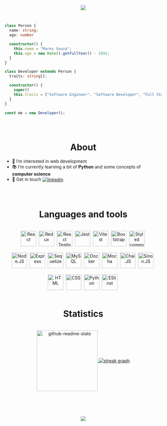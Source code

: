 <div align="center">
  <a href="https://git.io/typing-svg">
    <img src="https://readme-typing-svg.herokuapp.com?font=Fira+Code&size=34&pause=1000&background=FFFFFF00&vCenter=true&width=600&height=60&lines=Hey+%F0%9F%91%8B+Welcome+to+my+profile!;I+am+Maires+%F0%9F%91%A8%F0%9F%8F%BD%E2%80%8D%F0%9F%92%BB+from+🇧🇷">
  </a>
</div>

##

```typescript

class Person {
  name: string;
  age: number

  constructor() {
    this.name = "Mares Souza";
    this.age = new Date().getFullYear() - 1991;
  }
}

class Developer extends Person {
  traits: string[];

  constructor() {
    super()
    this.traits = ["Software Engineer", "Software Developer", "Full Stack Developer"];
  }
}

const me = new Developer();

```

##

<br>

<h1 align="center">About</h1>

- 👀 I’m interested in web development
- 📚 I’m currently learning a bit of **Python** and some concepts of **computer science**
- 🔗 Get in touch
<a
href="https://www.linkedin.com/in/mairess/"
target="_blank">
  <img align="center"
  src="https://img.shields.io/badge/-mairess-05122A?style=flat&logo=linkedin" 
  alt="linkedin"/>
</a>

##

<br>

<h1 align="center">Languages and tools</h1>

<!-- ![HTML](https://img.shields.io/badge/HTML-E34F26?&logo=html5&logoColor=white)
![CSS](https://img.shields.io/badge/CSS-1572B6?&logo=css3&logoColor=white&color=blue)
![JavaScript](https://img.shields.io/badge/JavaScript-F7DF1E?&logo=javascript&logoColor=black)
![Jest]( https://img.shields.io/badge/Jest-323330?&logo=Jest&logoColor=white)
![Linux](https://img.shields.io/badge/Linux-E34F26?&logo=linux&logoColor=black)
![Git](https://img.shields.io/badge/Git-E34F26?&logo=git&logoColor=white)
![Docker](https://img.shields.io/badge/Docker-1?logo=docker&logoColor=white&color=blue)
![NodeJs](https://img.shields.io/badge/Node.js-1?logo=node.js&logoColor=white)
![HTML](https://img.shields.io/badge/chai-E34F26?&logo=chai&logoColor=white) -->

<br>

<div align="center">
 <div>
  <img alt="React" src="https://cdn.jsdelivr.net/gh/devicons/devicon@latest/icons/react/react-original.svg" height="50"/>&nbsp;
  <img alt="Redux" src="https://cdn.jsdelivr.net/gh/devicons/devicon@latest/icons/redux/redux-original.svg" height="50"/>&nbsp;
  <img alt="React Testing Library" src="https://testing-library.com/img/octopus-128x128.png" height="50">&nbsp;
  <img alt="Jest" src="https://cdn.jsdelivr.net/gh/devicons/devicon@latest/icons/jest/jest-plain.svg" height="50"/>&nbsp;
  <img alt="Vitest" src="https://cdn.jsdelivr.net/gh/devicons/devicon@latest/icons/vitest/vitest-original.svg" height="50"/>&nbsp;
  <img alt="Bootstrap" src="https://cdn.jsdelivr.net/gh/devicons/devicon@latest/icons/bootstrap/bootstrap-original.svg" height="50"/>&nbsp;
  <img alt="Styled components" src="https://skillicons.dev/icons?i=styledcomponents&theme=dark" height="50"/>&nbsp;
 </div>

 <br>

 <div>
  <img alt="Node.JS" src="https://cdn.jsdelivr.net/gh/devicons/devicon@latest/icons/nodejs/nodejs-original.svg" height="50"/>&nbsp;
  <img alt="Express" src="https://skillicons.dev/icons?i=express&theme=dark" height="50"/>&nbsp;
  <img alt="Sequelize" src="https://cdn.jsdelivr.net/gh/devicons/devicon@latest/icons/sequelize/sequelize-original.svg" height="50"/>&nbsp;
  <img alt="MySQL" src="https://cdn.jsdelivr.net/gh/devicons/devicon@latest/icons/mysql/mysql-original.svg" height="50"/>&nbsp;
  <img alt="Docker" src="https://cdn.jsdelivr.net/gh/devicons/devicon@latest/icons/docker/docker-plain.svg" height="50"/>&nbsp;
  <img alt="Mocha" src="https://cdn.jsdelivr.net/gh/devicons/devicon@latest/icons/mocha/mocha-original.svg" height="50"/>&nbsp;
  <img alt="Chai.JS" src="http://chaijs.com/img/chai-logo.png" height="50">&nbsp;
  <img alt="Sinon.JS" src="https://sinonjs.org/assets/images/logo.png" height="50">&nbsp;
 </div>

 <br>

 <div>
  <img alt="HTML" src="https://cdn.jsdelivr.net/gh/devicons/devicon@latest/icons/html5/html5-original.svg" height="50"/>&nbsp;
  <img alt="CSS" src="https://cdn.jsdelivr.net/gh/devicons/devicon@latest/icons/css3/css3-original.svg" height="50"/>&nbsp;
  <img alt="Python" src="https://cdn.jsdelivr.net/gh/devicons/devicon@latest/icons/python/python-original.svg" height="50"/>&nbsp;
  <img alt="ESlinst" src="https://cdn.jsdelivr.net/gh/devicons/devicon@latest/icons/eslint/eslint-original.svg" height="50"/>&nbsp;
 </div>
</div>

<br>

<h1 align="center">Statistics</h1>

<br>

<div align="center">
  <a href="https://github.com/anuraghazra/github-readme-stats">
    <img align="center" 
    src="https://github-readme-stats.vercel.app/api/top-langs/?username=mairess&layout=compact&theme=dracula&hide_border=false"
    alt="github-readme-stats"
    height="195"/>
  </a> 
  <a href="https://git.io/streak-stats">
    <img align="center"
    src="https://streak-stats.demolab.com?user=mairess&theme=dracula"
    alt="streak graph"/>
  </a>
</div>

<br>

<!---
mairess/mairess is a ✨ special ✨ repository because its `README.md` (this file) appears on your GitHub profile.
You can click the Preview link to take a look at your changes.
--->
<br>

##
<br>
<div align="center">
  <a href="mailto:trabalho.maires@gmail.com">
    <img src="https://img.shields.io/badge/Email-trabalho.maires@gmail.com-white">
  </a>
</div>
